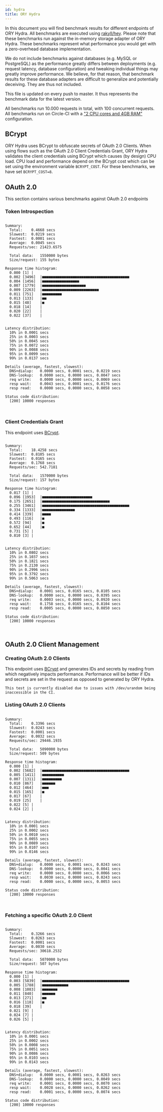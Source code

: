 ```yaml
---
id: hydra
title: ORY Hydra
---
```


In this document you will find benchmark results for different endpoints of ORY Hydra. All benchmarks are executed
using [rakyll/hey](https://github.com/rakyll/hey). Please note that these benchmarks run against the in-memory storage
adapter of ORY Hydra. These benchmarks represent what performance you would get with a zero-overhead database implementation.

We do not include benchmarks against databases (e.g. MySQL or PostgreSQL) as the performance greatly differs between
deployments (e.g. request latency, database configuration) and tweaking individual things may greatly improve performance.
We believe, for that reason, that benchmark results for these database adapters are difficult to generalize and potentially
deceiving. They are thus not included.

This file is updated on every push to master. It thus represents the benchmark data for the latest version.

All benchmarks run 10.000 requests in total, with 100 concurrent requests. All benchmarks run on Circle-CI with a
["2 CPU cores and 4GB RAM"](https://support.circleci.com/hc/en-us/articles/360000489307-Why-do-my-tests-take-longer-to-run-on-CircleCI-than-locally-)
configuration.

## BCrypt

ORY Hydra uses BCrypt to obfuscate secrets of OAuth 2.0 Clients. When using flows such as the OAuth 2.0 Client Credentials
Grant, ORY Hydra validates the client credentials using BCrypt which causes (by design) CPU load. CPU load and performance
depend on the BCrypt cost which can be set using the environment variable `BCRYPT_COST`. For these benchmarks,
we have set `BCRYPT_COST=8`.

## OAuth 2.0

This section contains various benchmarks against OAuth 2.0 endpoints

### Token Introspection

```

Summary:
  Total:	0.4668 secs
  Slowest:	0.0219 secs
  Fastest:	0.0001 secs
  Average:	0.0045 secs
  Requests/sec:	21423.6575
  
  Total data:	1550000 bytes
  Size/request:	155 bytes

Response time histogram:
  0.000 [1]	|
  0.002 [3496]	|■■■■■■■■■■■■■■■■■■■■■■■■■■■■■■■■■■■■■■■■
  0.004 [1456]	|■■■■■■■■■■■■■■■■■
  0.007 [1779]	|■■■■■■■■■■■■■■■■■■■■
  0.009 [2263]	|■■■■■■■■■■■■■■■■■■■■■■■■■■
  0.011 [751]	|■■■■■■■■■
  0.013 [133]	|■■
  0.015 [48]	|■
  0.018 [14]	|
  0.020 [22]	|
  0.022 [37]	|


Latency distribution:
  10% in 0.0001 secs
  25% in 0.0003 secs
  50% in 0.0045 secs
  75% in 0.0072 secs
  90% in 0.0088 secs
  95% in 0.0099 secs
  99% in 0.0137 secs

Details (average, fastest, slowest):
  DNS+dialup:	0.0000 secs, 0.0001 secs, 0.0219 secs
  DNS-lookup:	0.0000 secs, 0.0000 secs, 0.0047 secs
  req write:	0.0000 secs, 0.0000 secs, 0.0069 secs
  resp wait:	0.0043 secs, 0.0001 secs, 0.0176 secs
  resp read:	0.0000 secs, 0.0000 secs, 0.0058 secs

Status code distribution:
  [200]	10000 responses



```

### Client Credentials Grant

This endpoint uses [BCrypt](#bcrypt).

```

Summary:
  Total:	18.4258 secs
  Slowest:	0.8105 secs
  Fastest:	0.0165 secs
  Average:	0.1768 secs
  Requests/sec:	542.7181
  
  Total data:	1570000 bytes
  Size/request:	157 bytes

Response time histogram:
  0.017 [1]	|
  0.096 [1953]	|■■■■■■■■■■■■■■■■■■■■■■■
  0.175 [2651]	|■■■■■■■■■■■■■■■■■■■■■■■■■■■■■■■
  0.255 [3461]	|■■■■■■■■■■■■■■■■■■■■■■■■■■■■■■■■■■■■■■■■
  0.334 [1333]	|■■■■■■■■■■■■■■■
  0.414 [339]	|■■■■
  0.493 [116]	|■
  0.572 [94]	|■
  0.652 [44]	|■
  0.731 [5]	|
  0.810 [3]	|


Latency distribution:
  10% in 0.0802 secs
  25% in 0.1037 secs
  50% in 0.1821 secs
  75% in 0.2130 secs
  90% in 0.2996 secs
  95% in 0.3792 secs
  99% in 0.5063 secs

Details (average, fastest, slowest):
  DNS+dialup:	0.0001 secs, 0.0165 secs, 0.8105 secs
  DNS-lookup:	0.0000 secs, 0.0000 secs, 0.0395 secs
  req write:	0.0003 secs, 0.0000 secs, 0.0920 secs
  resp wait:	0.1758 secs, 0.0165 secs, 0.8104 secs
  resp read:	0.0005 secs, 0.0000 secs, 0.0850 secs

Status code distribution:
  [200]	10000 responses



```

## OAuth 2.0 Client Management

### Creating OAuth 2.0 Clients

This endpoint uses [BCrypt](#bcrypt) and generates IDs and secrets by reading from  which negatively impacts
performance. Performance will be better if IDs and secrets are set in the request as opposed to generated by ORY Hydra.

```
This test is currently disabled due to issues with /dev/urandom being inaccessible in the CI.
```

### Listing OAuth 2.0 Clients

```

Summary:
  Total:	0.3396 secs
  Slowest:	0.0243 secs
  Fastest:	0.0001 secs
  Average:	0.0032 secs
  Requests/sec:	29446.1935
  
  Total data:	5090000 bytes
  Size/request:	509 bytes

Response time histogram:
  0.000 [1]	|
  0.002 [5682]	|■■■■■■■■■■■■■■■■■■■■■■■■■■■■■■■■■■■■■■■■
  0.005 [1411]	|■■■■■■■■■■
  0.007 [1311]	|■■■■■■■■■
  0.010 [867]	|■■■■■■
  0.012 [464]	|■■■
  0.015 [165]	|■
  0.017 [67]	|
  0.019 [25]	|
  0.022 [5]	|
  0.024 [2]	|


Latency distribution:
  10% in 0.0001 secs
  25% in 0.0002 secs
  50% in 0.0010 secs
  75% in 0.0055 secs
  90% in 0.0089 secs
  95% in 0.0107 secs
  99% in 0.0146 secs

Details (average, fastest, slowest):
  DNS+dialup:	0.0000 secs, 0.0001 secs, 0.0243 secs
  DNS-lookup:	0.0000 secs, 0.0000 secs, 0.0041 secs
  req write:	0.0000 secs, 0.0000 secs, 0.0066 secs
  resp wait:	0.0030 secs, 0.0000 secs, 0.0243 secs
  resp read:	0.0000 secs, 0.0000 secs, 0.0053 secs

Status code distribution:
  [200]	10000 responses



```

### Fetching a specific OAuth 2.0 Client

```

Summary:
  Total:	0.3266 secs
  Slowest:	0.0263 secs
  Fastest:	0.0001 secs
  Average:	0.0030 secs
  Requests/sec:	30618.2532
  
  Total data:	5070000 bytes
  Size/request:	507 bytes

Response time histogram:
  0.000 [1]	|
  0.003 [5839]	|■■■■■■■■■■■■■■■■■■■■■■■■■■■■■■■■■■■■■■■■
  0.005 [1788]	|■■■■■■■■■■■■
  0.008 [1083]	|■■■■■■■
  0.011 [840]	|■■■■■■
  0.013 [271]	|■■
  0.016 [118]	|■
  0.018 [39]	|
  0.021 [9]	|
  0.024 [7]	|
  0.026 [5]	|


Latency distribution:
  10% in 0.0001 secs
  25% in 0.0002 secs
  50% in 0.0008 secs
  75% in 0.0051 secs
  90% in 0.0086 secs
  95% in 0.0103 secs
  99% in 0.0143 secs

Details (average, fastest, slowest):
  DNS+dialup:	0.0000 secs, 0.0001 secs, 0.0263 secs
  DNS-lookup:	0.0000 secs, 0.0000 secs, 0.0049 secs
  req write:	0.0001 secs, 0.0000 secs, 0.0070 secs
  resp wait:	0.0028 secs, 0.0000 secs, 0.0262 secs
  resp read:	0.0001 secs, 0.0000 secs, 0.0074 secs

Status code distribution:
  [200]	10000 responses



```
